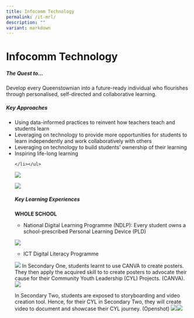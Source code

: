 ```yaml
---
title: Infocomm Technology
permalink: /it-mrl/
description: ""
variant: markdown
---
```

Infocomm Technology
===================

##### **The Quest to…** 
Develop every Queenstownian into a future-ready individual who flourishes through personalised, self-directed and collaborative learning.

 

##### **Key Approaches** 

<ul>

<li> Using data-informed practices to reinvent how teachers teach and students learn 
</li><li> Leveraging on technology to provide more opportunities for students to learn independently and work collaboratively with others
</li><li> Leveraging on technology to build students’ ownership of their learning
</li><li> Inspiring life-long learning

	</li></ul>
	

![](/images/Picture1.png)

![](/images/Picture2.png)


##### **Key Learning Experiences** 

**WHOLE SCHOOL**

<ul>
	
<li> National Digital Learning Programme (NDLP): Every student owns a school-prescribed Personal Learning Device (PLD)
</li></ul>

	
![](/images/Picture3.jpg)

<ul>
<li> ICT Digital Literacy Programme
</li></ul>

	
![](/images/NDLP%20DL.jpg)
In Secondary One, students learnt to use CANVA to create posters. They then apply the acquired skill to to create posters to advocate their cause for their Community Youth Leadership (CYL) Projects. (CANVA).
![](/images/Picture4.png)

In Secondary Two, students are exposed to storyboarding and video creation tool. Hence, for their CYL in Secondary Two, they will create video to document and showcase their CYL journey. (Openshot)
![](/images/Picture5.png)![](/images/Picture6.png)